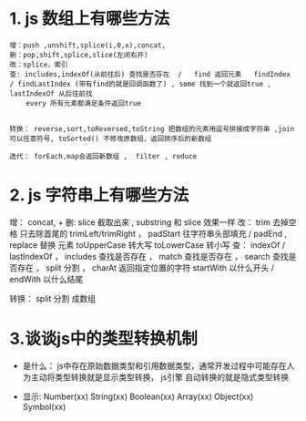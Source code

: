 # 1. js 数组上有哪些方法
    增：push ,unshift,splice(i,0,x),concat,
    删：pop,shift,splice,slice(左闭右开)
    改：splice，索引
    查: includes,indexOf(从前往后) 查找是否存在  /   find 返回元素   findIndex / findLastIndex (带有find的就是回调函数了) , some 找到一个就返回true , lastIndexOf 从后往前找   
        every 所有元素都满足条件返回true

    
    转换： reverse,sort,toReversed,toString 把数组的元素用逗号拼接成字符串 ,join可以任意符号, toSorted() 不修改原数组，返回排序后的新数组

    迭代： forEach,map会返回新数组 ,  filter , reduce


# 2. js 字符串上有哪些方法
增： concat, + 
删: slice 截取出来 , substring 和 slice 效果一样
改： trim 去掉空格 只去除首尾的  trimLeft/trimRight ，  padStart 往字符串头部填充 / padEnd   ,  replace 替换 元素
     toUpperCase 转大写  toLowerCase 转小写
查： indexOf / lastIndexOf ， includes 查找是否存在 ， match 查找是否存在 ， search 查找是否存在 ， split 分割 ， charAt 返回指定位置的字符 
     startWith  以什么开头 / endWith  以什么结尾

转换： split 分割 成数组

<!-- parseInt(a, 当成的进制数 0或不填都认为是10进制 ) 转化成十进制 -->

# 3.谈谈js中的类型转换机制
- 是什么：
    js中存在原始数据类型和引用数据类型，通常开发过程中可能存在人为主动将类型转换就是显示类型转换，
    js引擎 自动转换的就是隐式类型转换

- 显示: Number(xx)  String(xx)  Boolean(xx)  Array(xx)  Object(xx)  Symbol(xx)